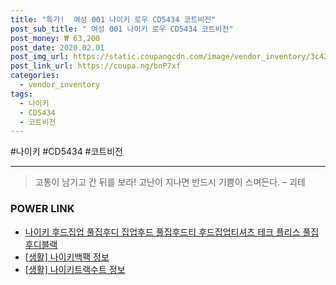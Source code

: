 ```yaml
--- 
title: "특가!  여성 001 나이키 로우 CD5434 코트비전" 
post_sub_title: " 여성 001 나이키 로우 CD5434 코트비전" 
post_money: ₩ 63,200 
post_date: 2020.02.01 
post_img_url: https://static.coupangcdn.com/image/vendor_inventory/3c42/c0a763b4e35a71b8d31549b95869cb4ec87d9abcf1da3bfed168447eef7b.png 
post_link_url: https://coupa.ng/bnP7xf 
categories: 
  - vendor_inventory 
tags: 
  - 나이키 
  - CD5434 
  - 코트비전 
--- 
```

  #나이키 #CD5434 #코트비전 
<hr> 

> 고통이 남기고 간 뒤를 보라! 고난이 지나면 반드시 기쁨이 스며든다. – 괴테 


### POWER LINK

* <a href="https://blog.naver.com/santokki14/221786434008" target="_blank">나이키 후드집업 풀집후디 집업후드 풀집후드티 후드집업티셔츠 테크 플리스 풀집 후디블랙</a>
* <a href="https://blog.naver.com/santokki14/221775977491" target="_blank"> [생활] 나이키백팩 정보 </a>
* <a href="https://blog.naver.com/santokki14/221769563695" target="_blank"> [생활] 나이키트랙수트 정보 </a>
